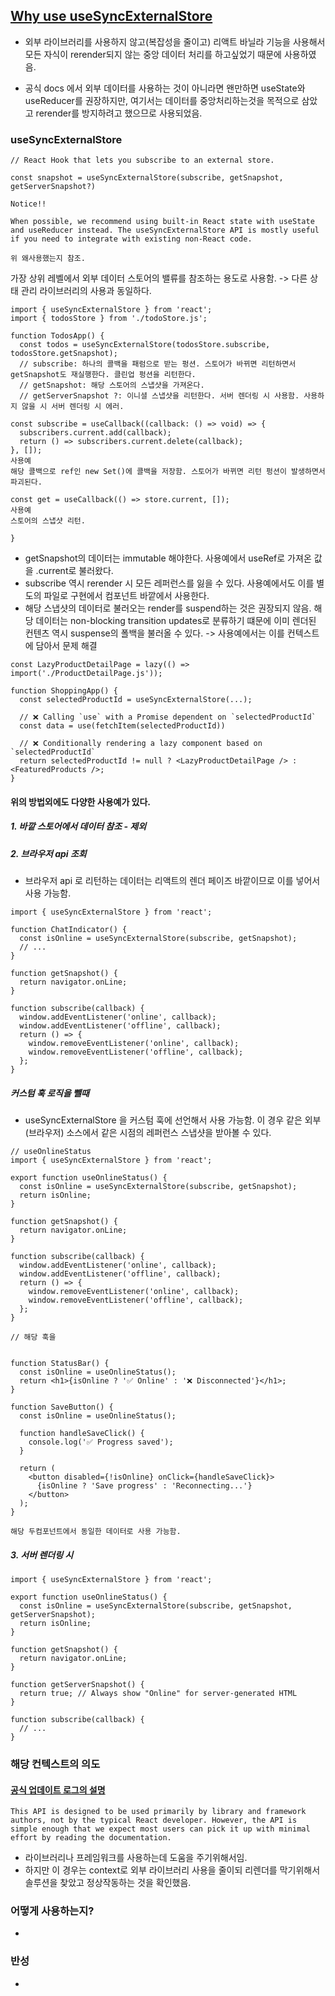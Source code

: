 ## [Why use useSyncExternalStore](https://react.dev/reference/react/useSyncExternalStore)

- 외부 라이브러리를 사용하지 않고(복잡성을 줄이고) 리액트 바닐라 기능을 사용해서 모든 자식이 rerender되지 않는 중앙 데이터 처리를 하고싶었기 때문에 사용하였음.

- 공식 docs 에서 외부 데이터를 사용하는 것이 아니라면 왠만하면 useState와 useReducer를 권장하지만, 여기서는 데이터를 중앙처리하는것을 목적으로 삼았고 rerender를 방지하려고 했으므로 사용되었음.

### useSyncExternalStore

```
// React Hook that lets you subscribe to an external store.

const snapshot = useSyncExternalStore(subscribe, getSnapshot, getServerSnapshot?)

```

```
Notice!!

When possible, we recommend using built-in React state with useState and useReducer instead. The useSyncExternalStore API is mostly useful if you need to integrate with existing non-React code.

위 왜사용했는지 참조.

```

가장 상위 레벨에서 외부 데이터 스토어의 밸류를 참조하는 용도로 사용함. -> 다른 상태 관리 라이브러리의 사용과 동일하다.

```
import { useSyncExternalStore } from 'react';
import { todosStore } from './todoStore.js';

function TodosApp() {
  const todos = useSyncExternalStore(todosStore.subscribe, todosStore.getSnapshot);
  // subscribe: 하나의 콜백을 패럼으로 받는 펑션. 스토어가 바뀌면 리턴하면서 getSnapshot도 재실행한다. 클린업 펑션을 리턴한다.
  // getSnapshot: 해당 스토어의 스냅샷을 가져온다.
  // getServerSnapshot ?: 이니셜 스냅샷을 리턴한다. 서버 렌더링 시 사용함. 사용하지 않을 시 서버 렌더링 시 에러.

```

    const subscribe = useCallback((callback: () => void) => {
      subscribers.current.add(callback);
      return () => subscribers.current.delete(callback);
    }, []);
    사용예
    해당 콜백으로 ref인 new Set()에 콜백을 저장함. 스토어가 바뀌면 리턴 펑션이 발생하면서 파괴된다.

    const get = useCallback(() => store.current, []);
    사용예
    스토어의 스냅샷 리턴.

```
}
```

- getSnapshot의 데이터는 immutable 해야한다. 사용예에서 useRef로 가져온 값을 .current로 불러왔다.
- subscribe 역시 rerender 시 모든 레퍼런스를 잃을 수 있다. 사용예에서도 이를 별도의 파일로 구현에서 컴포넌트 바깥에서 사용한다.
- 해당 스냅샷의 데이터로 불러오는 render를 suspend하는 것은 권장되지 않음. 해당 데이터는 non-blocking transition updates로 분류하기 떄문에 이미 렌더된 컨텐츠 역시 suspense의 폴백을 불러올 수 있다. -> 사용예에서는 이를 컨텍스트에 담아서 문제 해결

```
const LazyProductDetailPage = lazy(() => import('./ProductDetailPage.js'));

function ShoppingApp() {
  const selectedProductId = useSyncExternalStore(...);

  // ❌ Calling `use` with a Promise dependent on `selectedProductId`
  const data = use(fetchItem(selectedProductId))

  // ❌ Conditionally rendering a lazy component based on `selectedProductId`
  return selectedProductId != null ? <LazyProductDetailPage /> : <FeaturedProducts />;
}
```

#### 위의 방법외에도 다양한 사용예가 있다.

##### 1. 바깥 스토어에서 데이터 참조 - 제외

##### 2. 브라우저 api 조회

- 브라우저 api 로 리턴하는 데이터는 리액트의 렌더 페이즈 바깥이므로 이를 넣어서 사용 가능함.

```
import { useSyncExternalStore } from 'react';

function ChatIndicator() {
  const isOnline = useSyncExternalStore(subscribe, getSnapshot);
  // ...
}

function getSnapshot() {
  return navigator.onLine;
}

function subscribe(callback) {
  window.addEventListener('online', callback);
  window.addEventListener('offline', callback);
  return () => {
    window.removeEventListener('online', callback);
    window.removeEventListener('offline', callback);
  };
}
```

##### 커스텀 훅 로직을 뺄때

- useSyncExternalStore 을 커스텀 훅에 선언해서 사용 가능함. 이 경우 같은 외부(브라우저) 소스에서 같은 시점의 레퍼런스 스냅샷을 받아볼 수 있다.

```
// useOnlineStatus
import { useSyncExternalStore } from 'react';

export function useOnlineStatus() {
  const isOnline = useSyncExternalStore(subscribe, getSnapshot);
  return isOnline;
}

function getSnapshot() {
  return navigator.onLine;
}

function subscribe(callback) {
  window.addEventListener('online', callback);
  window.addEventListener('offline', callback);
  return () => {
    window.removeEventListener('online', callback);
    window.removeEventListener('offline', callback);
  };
}

// 해당 훅을


function StatusBar() {
  const isOnline = useOnlineStatus();
  return <h1>{isOnline ? '✅ Online' : '❌ Disconnected'}</h1>;
}

function SaveButton() {
  const isOnline = useOnlineStatus();

  function handleSaveClick() {
    console.log('✅ Progress saved');
  }

  return (
    <button disabled={!isOnline} onClick={handleSaveClick}>
      {isOnline ? 'Save progress' : 'Reconnecting...'}
    </button>
  );
}

해당 두컴포넌트에서 동일한 데이터로 사용 가능함.

```

##### 3. 서버 렌더링 시

```
import { useSyncExternalStore } from 'react';

export function useOnlineStatus() {
  const isOnline = useSyncExternalStore(subscribe, getSnapshot, getServerSnapshot);
  return isOnline;
}

function getSnapshot() {
  return navigator.onLine;
}

function getServerSnapshot() {
  return true; // Always show "Online" for server-generated HTML
}

function subscribe(callback) {
  // ...
}

```

### 해당 컨텍스트의 의도

#### [공식 업데이트 로그의 설명](https://github.com/reactjs/rfcs/blob/main/text/0214-use-sync-external-store.md)

```
This API is designed to be used primarily by library and framework authors, not by the typical React developer. However, the API is simple enough that we expect most users can pick it up with minimal effort by reading the documentation.
```

- 라이브러리나 프레임워크를 사용하는데 도움을 주기위해서임.
- 하지만 이 경우는 context로 외부 라이브러리 사용을 줄이되 리렌더를 막기위해서 솔루션을 찾았고 정상작동하는 것을 확인했음.

### 어떻게 사용하는지?

-

### 반성

-
